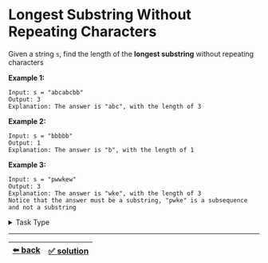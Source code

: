 # Longest Substring Without Repeating Characters

Given a string `s`, find the length of the __longest substring__ without repeating characters

__Example 1:__

```
Input: s = "abcabcbb"
Output: 3
Explanation: The answer is "abc", with the length of 3
```

__Example 2:__

```
Input: s = "bbbbb"
Output: 1
Explanation: The answer is "b", with the length of 1
```

__Example 3:__

```
Input: s = "pwwkew"
Output: 3
Explanation: The answer is "wke", with the length of 3
Notice that the answer must be a substring, "pwke" is a subsequence and not a substring
```

<details>

<summary>Task Type</summary>

- __`Two Pointers One Array`__ + __`One Pointer One Array and HashMap`__
  <details>

  <summary><i><b><code>Sliding Window. Right is ahead of left but window size is dynamic</code></b></i> + <i><b><code>Create and use one or more HashMaps as you iterate an array</code></b></i></summary>

    We combine the Approaches of _`Sliding Window. Right is ahead of left but window size is dynamic`_ and _`Create and use one or more HashMaps as you iterate an array`_ to solve this task just like [this task](../longest-letter-subsequence/task.md)

  </details>

</details>

---

| [:arrow_left: back](../task-type.md) | [:white_check_mark: solution](./solution.js) |
| :---: | :---: |
